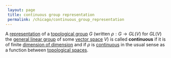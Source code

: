 ```yaml
---
 layout: page
 title: continuous group representation
 permalink: /chicago/continuous_group_representation
---
```

A [representation](https://mathgloss.github.io/MathGloss/group_representation) of a [topological group](https://mathgloss.github.io/MathGloss/topological_group) $G$ (written $\rho:G\to GL(V)$ for $GL(V)$  the [general linear group](https://mathgloss.github.io/MathGloss/general_linear_group) of some [vector space](https://mathgloss.github.io/MathGloss/vector_space) $V$) is called **continuous** if it is of finite [dimension of dimension](https://mathgloss.github.io/MathGloss/dimension_of_#####################dimension) and if $\rho$ is [continuous](https://mathgloss.github.io/MathGloss/continuous) in the usual sense as a function between [topological spaces](https://mathgloss.github.io/MathGloss/topological_space).